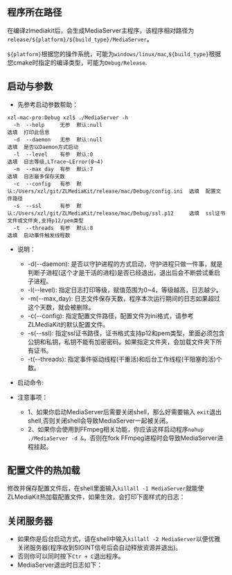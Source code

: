 ## 程序所在路径

在编译zlmediakit后，会生成MediaServer主程序，该程序相对路径为`release/${platform}/${build_type}/MediaServer`。

`${platform}`根据您的操作系统，可能为`windows/linux/mac`,`${build_type}`根据您cmake时指定的编译类型，可能为`Debug/Release`.

## 启动与参数

- 先参考启动参数帮助：

```
xzl-mac-pro:Debug xzl$ ./MediaServer -h
  -h  --help     无参  默认:null                                                    选填  打印此信息
  -d  --daemon   无参  默认:null                                                    选填  是否以Daemon方式启动
  -l  --level    有参  默认:0                                                       选填  日志等级,LTrace~LError(0~4)
  -m  --max_day  有参  默认:7                                                       选填  日志最多保存天数
  -c  --config   有参  默认:/Users/xzl/git/ZLMediaKit/release/mac/Debug/config.ini  选填  配置文件路径
  -s  --ssl      有参  默认:/Users/xzl/git/ZLMediaKit/release/mac/Debug/ssl.p12     选填  ssl证书文件或文件夹,支持p12/pem类型
  -t  --threads  有参  默认:8                                                       选填  启动事件触发线程数
```

- 说明：
  - -d(--daemon): 是否以守护进程的方式启动，守护进程只做一件事，就是判断子进程(这个才是干活的进程)是否已经退出，退出后会不断尝试重启子进程。
  - -l(--level): 指定日志打印等级，赋值范围为0~4，等级越高，日志越少。
  - -m(--max_day): 日志文件保存天数，程序本次运行期间的日志如果超过这个天数，就会被删除。
  - -c(--config): 指定配置文件路径，配置文件为ini格式，请参考ZLMediaKit的默认配置文件。
  - -s(--ssl): 指定ssl证书路径，证书格式支持p12和pem类型，里面必须包含公钥和私钥，私钥不能有加密密码。如果指定文件夹，会加载文件夹下所有证书。
  - -t(--threads): 指定事件驱动线程(干重活)和后台工作线程(干阻塞的活)个数。
- 启动命令:

- 注意事项：
  - 1、如果你启动MediaServer后需要关闭shell，那么好需要输入 `exit`退出shell,否则关闭shell会导致MediaServer一起被关闭。
  - 2、如果你会使用到FFmpeg相关功能，你应该这样启动程序`nohup ./MediaServer -d &`，否则在fork FFmpeg进程时会导致MediaServer进程挂起。

## 配置文件的热加载

修改并保存配置文件后，在shell里面输入`killall -1 MediaServer`就能使ZLMediaKit热加载配置文件，如果生效，会打印下面样式的日志： 

## 关闭服务器

- 如果你是后台启动方式，请在shell中输入`killall -2 MediaServer`以便优雅关闭服务器(程序收到SIGINT信号后会自动释放资源并退出)。
- 否则你可以同时按下`Ctr + C`退出程序。
- MediaServer退出时日志如下：